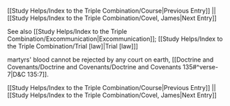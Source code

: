[[Study Helps/Index to the Triple Combination/Course|Previous Entry]]  ||  [[Study Helps/Index to the Triple Combination/Covel, James|Next Entry]]

 See also [[Study Helps/Index to the Triple Combination/Excommunication|Excommunication]]; [[Study Helps/Index to the Triple Combination/Trial [law]|Trial [law]]]

 martyrs' blood cannot be rejected by any court on earth, [[Doctrine and Covenants/Doctrine and Covenants/Doctrine and Covenants 135#^verse-7|D&C 135:7]].

[[Study Helps/Index to the Triple Combination/Course|Previous Entry]]  ||  [[Study Helps/Index to the Triple Combination/Covel, James|Next Entry]]